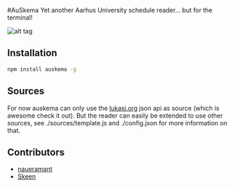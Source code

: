 #AuSkema
Yet another Aarhus University schedule reader... but for the terminal!

![alt tag](https://raw.githubusercontent.com/naueramant/auskema/master/res/screenshot.png)

## Installation

```sh
npm install auskema -g
```

## Sources

For now auskema can only use the [lukasj.org]( http://lukasj.org/auskema/) json api as source (which is awesome check it out). But the reader can easily be extended to use other sources, see ./sources/template.js and ./config.json for more information on that.

## Contributors

* [naueramant](https://github.com/naueramant/)
* [Skeen](https://github.com/Skeen/)


